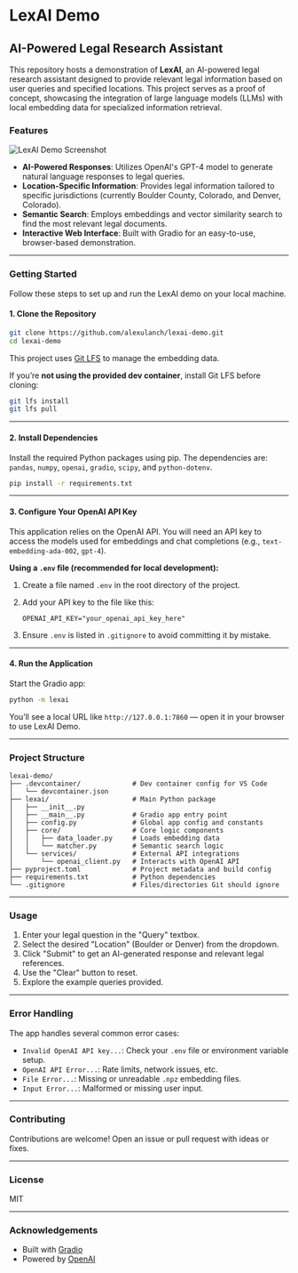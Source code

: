 # LexAI Demo

## AI-Powered Legal Research Assistant

This repository hosts a demonstration of **LexAI**, an AI-powered legal research assistant designed to provide relevant legal information based on user queries and specified locations. This project serves as a proof of concept, showcasing the integration of large language models (LLMs) with local embedding data for specialized information retrieval.

### Features

![LexAI Demo Screenshot](assets/screenshot.png)

- **AI-Powered Responses**: Utilizes OpenAI's GPT-4 model to generate natural language responses to legal queries.
- **Location-Specific Information**: Provides legal information tailored to specific jurisdictions (currently Boulder County, Colorado, and Denver, Colorado).
- **Semantic Search**: Employs embeddings and vector similarity search to find the most relevant legal documents.
- **Interactive Web Interface**: Built with Gradio for an easy-to-use, browser-based demonstration.

---

### Getting Started

Follow these steps to set up and run the LexAI demo on your local machine.

#### 1. Clone the Repository

```bash
git clone https://github.com/alexulanch/lexai-demo.git
cd lexai-demo
```

This project uses [Git LFS](https://git-lfs.github.com/) to manage the embedding data.

If you’re **not using the provided dev container**, install Git LFS before cloning:

```bash
git lfs install
git lfs pull
```
---

#### 2. Install Dependencies

Install the required Python packages using pip. The dependencies are: `pandas`, `numpy`, `openai`, `gradio`, `scipy`, and `python-dotenv`.

```bash
pip install -r requirements.txt
```

---

#### 3. Configure Your OpenAI API Key

This application relies on the OpenAI API. You will need an API key to access the models used for embeddings and chat completions (e.g., `text-embedding-ada-002`, `gpt-4`).

**Using a `.env` file (recommended for local development):**

1. Create a file named `.env` in the root directory of the project.
2. Add your API key to the file like this:

    ```dotenv
    OPENAI_API_KEY="your_openai_api_key_here"
    ```

3. Ensure `.env` is listed in `.gitignore` to avoid committing it by mistake.

---

#### 4. Run the Application

Start the Gradio app:

```bash
python -m lexai
```

You’ll see a local URL like `http://127.0.0.1:7860` — open it in your browser to use LexAI Demo.

---

### Project Structure

```
lexai-demo/
├── .devcontainer/             # Dev container config for VS Code
│   └── devcontainer.json
├── lexai/                     # Main Python package
│   ├── __init__.py
│   ├── __main__.py            # Gradio app entry point
│   ├── config.py              # Global app config and constants
│   ├── core/                  # Core logic components
│   │   ├── data_loader.py     # Loads embedding data
│   │   └── matcher.py         # Semantic search logic
│   └── services/              # External API integrations
│       └── openai_client.py   # Interacts with OpenAI API
├── pyproject.toml             # Project metadata and build config
├── requirements.txt           # Python dependencies
└── .gitignore                 # Files/directories Git should ignore
```

---

### Usage

1. Enter your legal question in the "Query" textbox.
2. Select the desired "Location" (Boulder or Denver) from the dropdown.
3. Click "Submit" to get an AI-generated response and relevant legal references.
4. Use the "Clear" button to reset.
5. Explore the example queries provided.

---

### Error Handling

The app handles several common error cases:

- `Invalid OpenAI API key...`: Check your `.env` file or environment variable setup.
- `OpenAI API Error...`: Rate limits, network issues, etc.
- `File Error...`: Missing or unreadable `.npz` embedding files.
- `Input Error...`: Malformed or missing user input.

---

### Contributing

Contributions are welcome! Open an issue or pull request with ideas or fixes.

---

### License

MIT

---

### Acknowledgements

- Built with [Gradio](https://gradio.app)
- Powered by [OpenAI](https://openai.com)
